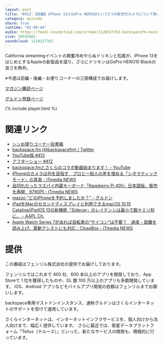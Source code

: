 ```yaml
---
layout: post
title: "#412:【前編】iPhone 13とGoPro HERO10という2つの新世代カメラについて熱く語る"
category: episode
share: true
runtime: "01:09:44"
audio: https://feeds.soundcloud.com/stream/1128327763-backspacefm-backspacefm-412-1.mp3
size: 58593962
soundcloud: 1128327763
---
```


California streamingイベントの興奮冷めやらぬドリキンと松尾が、iPhone 13をはじめとするAppleの新製品を語り、さらにドリキンはGoPro HERO10 Blackの良さを熱弁。

※今週は前編・後編・お便りコーナーの三部構成でお届けします。

[マガジン購読ページ](https://note.com/drikin/m/m55ec296b7655)

[グルドン登録ページ](https://mstdn.guru/invite/3WVHpSMr)

{% include player.html %}

# 関連リンク
* [シンお便りコーナー投書箱](https://forms.gle/NDBngfLwc3jKbLEJ6)
* [backspace.fm (@backspacefm) / Twitter](https://twitter.com/backspacefm)
* [YouTube版 #412](https://youtu.be/dGtzjbdNlII)
* [アフターショー #412](https://note.com/backspacefm/n/nfef829f28244)
* [backspace.fmとさくらのコラボ動画始まります！ - YouTube](https://www.youtube.com/watch?v=9saukwwjzTE)
* [iPhoneのカメラは何を目指す　プロと一般人の差を埋める「シネマティックモード」の真実 - ITmedia NEWS](https://www.itmedia.co.jp/news/articles/2109/17/news098.html)
* [品切れだったラズパイ内蔵キーボード「Raspberry Pi 400」日本語版、販売を再開　9790円 - ITmedia NEWS](https://www.itmedia.co.jp/news/articles/2109/17/news113.html)
* [mazzo "どのiPhoneを予約しましたか？" - グルドン](https://mstdn.guru/@mazzo/106949266625073835)
* [iPadをMacのセカンドディスプレイと利用できるmacOS 10.15 Catalina/iPadOS 13の新機能「Sidecar」のレイテンシは最小で数十ミリ秒に。 - AAPL Ch.](https://applech2.com/archives/201910-macos-10-15-catalina-and-ipados-13-sidecar-latency-test.html?utm_source=pocket_mylist)
* [Apple Watch Series 7があれば自転車の“サイコン”は不要？　速度・距離を読み上げ、電動アシストにも対応：CloseBox - ITmedia NEWS](https://www.itmedia.co.jp/news/articles/2109/16/news043.html)

# 提供

この番組はフェンリル株式会社の提供でお届けしております。

フェンリルではこれまで 400 社、600 本以上のアプリを開発しており、App Storeで 1 位を獲得したものや、DL 数 100 万以上のアプリも多数開発しています。
iOS、Android アプリなどモバイルアプリ開発の依頼はフェンリルまでお願いします。

backspace専用マストドンインスタンス、通称グルドンはさくらインターネットのサポートを受けて運用しています。

さくらインターネットは、インターネットインフラサービスを、個人向けから法人向けまで、幅広く提供しています。
さらに最近では、衛星データプラットフォーム「Tellus（テルース）」といった、新たなサービスの開発も、積極的に行っています。


